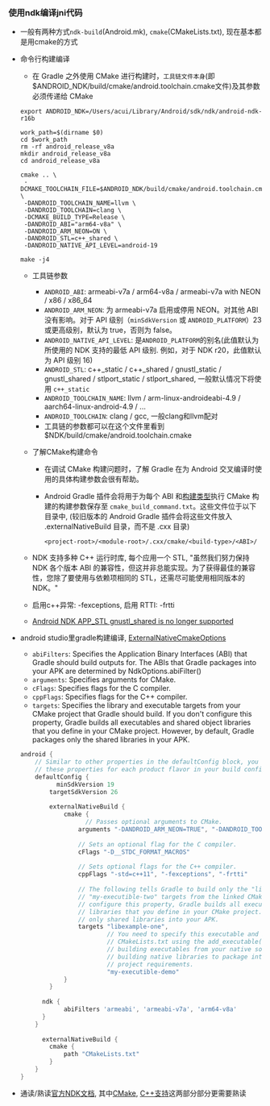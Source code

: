 ### 使用ndk编译jni代码

- 一般有两种方式`ndk-build`(Android.mk), `cmake`(CMakeLists.txt), 现在基本都是用cmake的方式

- 命令行构建编译

  - 在 Gradle 之外使用 CMake 进行构建时，`工具链文件本身`(即$ANDROID_NDK/build/cmake/android.toolchain.cmake文件)及其参数必须传递给 CMake

   ```shell
  export ANDROID_NDK=/Users/acui/Library/Android/sdk/ndk/android-ndk-r16b
  
  work_path=$(dirname $0)
  cd $work_path
  rm -rf android_release_v8a
  mkdir android_release_v8a
  cd android_release_v8a
  
  cmake .. \
  	-DCMAKE_TOOLCHAIN_FILE=$ANDROID_NDK/build/cmake/android.toolchain.cmake \
  	-DANDROID_TOOLCHAIN_NAME=llvm \
  	-DANDROID_TOOLCHAIN=clang \
  	-DCMAKE_BUILD_TYPE=Release \
  	-DANDROID_ABI="arm64-v8a" \
  	-DANDROID_ARM_NEON=ON \
  	-DANDROID_STL=c++_shared \
  	-DANDROID_NATIVE_API_LEVEL=android-19
  	
  make -j4
   ```

  - 工具链参数

    - `ANDROID_ABI`: armeabi-v7a / arm64-v8a / armeabi-v7a with NEON / x86 / x86_64
    - `ANDROID_ARM_NEON`: 为 armeabi-v7a 启用或停用 NEON。对其他 ABI 没有影响。对于 API 级别（`minSdkVersion` 或 `ANDROID_PLATFORM`）23 或更高级别，默认为 true，否则为 false。
    - `ANDROID_NATIVE_API_LEVEL`: 是`ANDROID_PLATFORM`的别名(此值默认为所使用的 NDK 支持的最低 API 级别. 例如，对于 NDK r20，此值默认为 API 级别 16)
    - `ANDROID_STL`: c++\_static / c++\_shared / gnustl\_static / gnustl_shared / stlport\_static / stlport_shared, 一般默认情况下将使用 `c++_static`
    - `ANDROID_TOOLCHAIN_NAME`: llvm / arm-linux-androideabi-4.9 / aarch64-linux-android-4.9 / ...
    - `ANDROID_TOOLCHAIN`: clang / gcc, 一般clang和llvm配对
    - 工具链的参数都可以在这个文件里看到$NDK/build/cmake/android.toolchain.cmake

  - 了解CMake构建命令

    - 在调试 CMake 构建问题时，了解 Gradle 在为 Android 交叉编译时使用的具体构建参数会很有帮助。

    - Android Gradle 插件会将用于为每个 ABI 和[构建类型](https://developer.android.google.cn/studio/build/build-variants?hl=zh-cn)执行 CMake 构建的构建参数保存至 `cmake_build_command.txt`。这些文件位于以下目录中, (较旧版本的 Android Gradle 插件会将这些文件放入 .externalNativeBuild 目录，而不是 .cxx 目录)

      ```shell
      <project-root>/<module-root>/.cxx/cmake/<build-type>/<ABI>/
      ```

  - NDK 支持多种 C++ 运行时库, 每个应用一个 STL, "虽然我们努力保持 NDK 各个版本 ABI 的兼容性，但这并非总能实现。为了获得最佳的兼容性，您除了要使用与依赖项相同的 STL，还需尽可能使用相同版本的 NDK。"

  - 启用c++异常: -fexceptions, 启用 RTTI: -frtti

  - [Android NDK APP_STL gnustl_shared is no longer supported](https://stackoverflow.com/questions/52475177/android-ndk-app-stl-gnustl-shared-is-no-longer-supported)

  

- android studio里gradle构建编译, [ExternalNativeCmakeOptions](https://google.github.io/android-gradle-dsl/current/com.android.build.gradle.internal.dsl.ExternalNativeCmakeOptions.html)

  - `abiFilters`: Specifies the Application Binary Interfaces (ABI) that Gradle should build outputs for. The ABIs that Gradle packages into your APK are determined by NdkOptions.abiFilter()
  - `arguments`: Specifies arguments for CMake.
  - `cFlags`: Specifies flags for the C compiler.
  - `cppFlags`: Specifies flags for the C++ compiler.
  - `targets`: Specifies the library and executable targets from your CMake project that Gradle should build. If you don't configure this property, Gradle builds all executables and shared object libraries that you define in your CMake project. However, by default, Gradle packages only the shared libraries in your APK.

  ```groovy
  android {
      // Similar to other properties in the defaultConfig block, you can override
      // these properties for each product flavor in your build configuration.
      defaultConfig {
        	minSdkVersion 19
          targetSdkVersion 26
          
          externalNativeBuild {
              cmake {
                	// Passes optional arguments to CMake.
                  arguments "-DANDROID_ARM_NEON=TRUE", "-DANDROID_TOOLCHAIN=clang", "-DANDROID_STL=c++_shared"
                  
                  // Sets an optional flag for the C compiler.
                  cFlags "-D__STDC_FORMAT_MACROS"
                    
                  // Sets optional flags for the C++ compiler.
                  cppFlags "-std=c++11", "-fexceptions", "-frtti"
                    
                  // The following tells Gradle to build only the "libexample-one.so" and
                  // "my-executible-two" targets from the linked CMake project. If you don't
                  // configure this property, Gradle builds all executables and shared object
                  // libraries that you define in your CMake project. However, Gradle packages
                  // only shared libraries into your APK.
                  targets "libexample-one",
                          // You need to specify this executable and its sources in your
                          // CMakeLists.txt using the add_executable() CMake command. However,
                          // building executables from your native sources is optional, and
                          // building native libraries to package into your APK satisfies most
                          // project requirements.
                          "my-executible-demo"
              }
          }
        
        ndk {
              abiFilters 'armeabi', 'armeabi-v7a', 'arm64-v8a'
        }
      }
    
    	externalNativeBuild {
          cmake {
              path "CMakeLists.txt"
          }
      }
  }
  ```

  

- 通读/熟读[官方NDK文档](https://developer.android.google.cn/ndk/guides?hl=zh-cn), 其中[CMake](https://developer.android.google.cn/ndk/guides/cmake?hl=zh-cn#variables), [C++支持](https://developer.android.google.cn/ndk/guides/cpp-support?hl=zh-cn)这两部分部分更需要熟读

